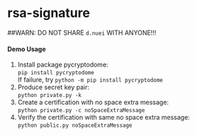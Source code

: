 # rsa-signature
##WARN: DO NOT SHARE `d.nuei` WITH ANYONE!!!
#### Demo Usage
1. Install package pycryptodome:\
`pip install pycryptodome`  
If failure, try `python -m pip install pycryptodome`  
2. Produce secret key pair:  
`python private.py -k`
3. Create a certification with no space extra message:  
`python private.py -c noSpaceExtraMessage`
4. Verify the certification with same no space extra message:  
`python public.py noSpaceExtraMessage`
